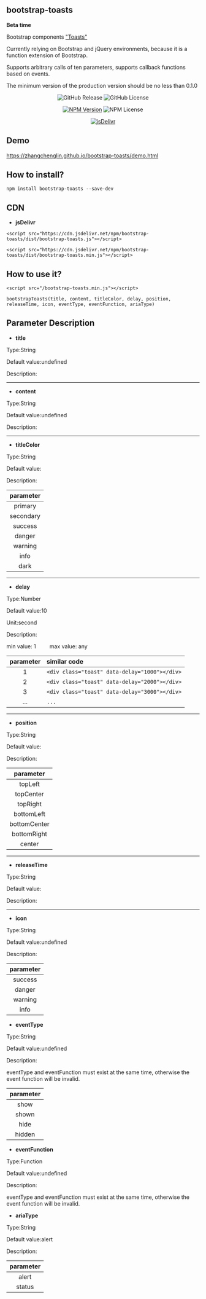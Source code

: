 ## bootstrap-toasts

**Beta time**

Bootstrap components <a href="https://getbootstrap.com/docs/4.3/components/toasts/" title="Toasts">"Toasts"</a>

Currently relying on Bootstrap and jQuery environments, because it is a function extension of Bootstrap.

Supports arbitrary calls of ten parameters, supports callback functions based on events.

The minimum version of the production version should be no less than 0.1.0


<p align="center">
<img alt="GitHub Release" src="https://img.shields.io/github/release/zhangchenglin/bootstrap-toasts.svg">
<img alt="GitHub License" src="https://img.shields.io/github/license/zhangchenglin/bootstrap-toasts.svg">
</p>
<p align="center">
<a href="https://www.npmjs.com/package/bootstrap-toasts" target="_blank"><img alt="NPM Version" title="NPM Package" src="https://img.shields.io/npm/v/bootstrap-toasts.svg"></a>
<img alt="NPM License" src="https://img.shields.io/npm/l/bootstrap-toasts.svg">
</p>
<p align="center">
<a href="https://www.jsdelivr.com/package/npm/bootstrap-toasts" target="_blank"><img src="https://data.jsdelivr.com/v1/package/npm/bootstrap-toasts/badge?style=rounded" alt="jsDelivr" title="jsDelivr"></a>
</p>

## Demo 

<a href="https://zhangchenglin.github.io/bootstrap-toasts/demo.html" title="_blank" title="DEMO">https://zhangchenglin.github.io/bootstrap-toasts/demo.html</a>


## How to install?
```
npm install bootstrap-toasts --save-dev
```

## CDN
- **jsDelivr**
```
<script src="https://cdn.jsdelivr.net/npm/bootstrap-toasts/dist/bootstrap-toasts.js"></script>
```
```
<script src="https://cdn.jsdelivr.net/npm/bootstrap-toasts/dist/bootstrap-toasts.min.js"></script>
```

## How to use it?
```
<script src="/bootstrap-toasts.min.js"></script>

bootstrapToasts(title, content, titleColor, delay, position, releaseTime, icon, eventType, eventFunction, ariaType)
```


## Parameter Description

- **title**

Type:String

Default value:undefined

Description:

---
- **content**

Type:String

Default value:undefined

Description:

---
- **titleColor**

Type:String

Default value:

Description:

| parameter|
| :-------:| 
| primary  |
| secondary|
| success  |
| danger   |
| warning  |
| info     |
| dark     |

---
- **delay**

Type:Number

Default value:10

Unit:second

Description:

min value: 1 &nbsp;&nbsp;&nbsp;&nbsp;&nbsp;&nbsp;&nbsp;  max value: any

| parameter | similar code |
| :-------: | :---------- |
| 1         |  ```<div class="toast" data-delay="1000"></div>``` |
| 2         |  ```<div class="toast" data-delay="2000"></div>``` |
| 3         |  ```<div class="toast" data-delay="3000"></div>``` |
| ...       |  ```...``` |

---
- **position**

Type:String

Default value:

Description:

| parameter     |
| :-----------: |
| topLeft       |
| topCenter     |
| topRight      |
| bottomLeft    |
| bottomCenter  |
| bottomRight   |
| center        |

---
- **releaseTime**

Type:String

Default value:

Description:

---
- **icon**

Type:String

Default value:undefined

Description:

| parameter |
| :-------: |
| success   |
| danger    |
| warning   |
| info      |

- **eventType**

Type:String

Default value:undefined

Description:

eventType and eventFunction must exist at the same time, otherwise the event function will be invalid.

| parameter |
| :-------: |
| show      |
| shown     |
| hide      |
| hidden    |

- **eventFunction**

Type:Function

Default value:undefined

Description:

eventType and eventFunction must exist at the same time, otherwise the event function will be invalid.

- **ariaType**

Type:String

Default value:alert

Description:

| parameter |
| :-------: |
| alert     |
| status    |

